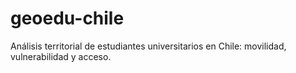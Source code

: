 # geoedu-chile
Análisis territorial de estudiantes universitarios en Chile: movilidad, vulnerabilidad y acceso.
